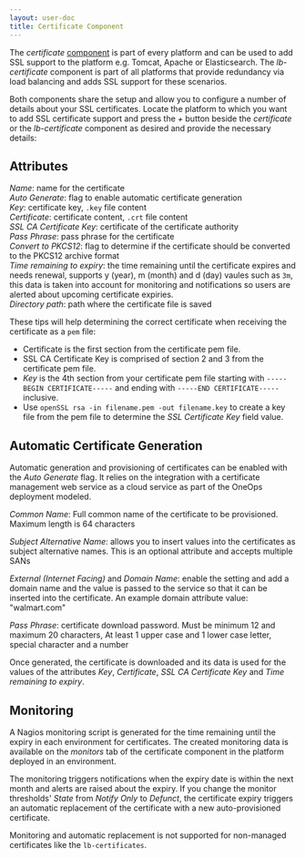 ```yaml
---
layout: user-doc
title: Certificate Component
---
```


The _certificate_ [component](./components.html) is part of every platform and
can be used to add SSL support to the platform e.g. Tomcat, Apache or
Elasticsearch. The _lb-certificate_ component is part of all platforms that
provide redundancy via load balancing and adds SSL support for these scenarios.

Both components share the setup and allow you to configure a number of details
about your SSL certificates. Locate the platform to which you want to add SSL
certificate support and press the _+_ button beside the _certificate_ or the
_lb-certificate_ component as desired and provide the necessary details:


## Attributes

_Name_: name for the certificate<br>
_Auto Generate_: flag to enable automatic certificate generation<br>
_Key_: certificate key, `.key` file content<br>
_Certificate_: certificate content, `.crt` file content<br>
_SSL CA Certificate Key_: certificate of the certificate authority<br>
_Pass Phrase_: pass phrase for the certificate<br>
_Convert to PKCS12_: flag to determine if the certificate should be converted to the PKCS12 archive format<br>
_Time remaining to expiry_: the time remaining until the certificate expires and needs renewal, supports y (year),
m (month) and d (day) vaules such as `3m`, this data is taken into account for monitoring and notifications so users
are alerted about upcoming certificate expiries.<br>
_Directory path_: path where the certificate file is saved<br>


These tips will help determining the correct certificate when receiving the
certificate as a `pem` file:

* Certificate is the first section from the certificate pem file.
* SSL CA Certificate Key is comprised of section 2 and 3 from the certificate
  pem file.
* _Key_ is the 4th section from your certificate pem file starting with
`-----BEGIN CERTIFICATE-----` and ending with `-----END CERTIFICATE-----`
inclusive.
* Use `openSSL rsa -in filename.pem -out filename.key` to create a key file from
the pem file to determine the _SSL Certificate Key_ field value.

## Automatic Certificate Generation

Automatic generation and provisioning of certificates can be enabled with the
_Auto Generate_ flag. It relies on the integration with a certificate management
web service as a cloud service as part of the OneOps deployment modeled.

_Common Name_: Full common name of the certificate to be provisioned. Maximum length is 64 characters<br/>

_Subject Alternative Name_: allows you to insert values into the certificates as
subject alternative names. This is an optional attribute and accepts
multiple SANs<br/>

_External (Internet Facing)_ and _Domain Name_: enable the setting and add a
domain name and the value is passed to the service so that it can be inserted
into the certificate. An example domain attribute value: "walmart.com"</br>

_Pass Phrase_: certificate download password. Must be minimum 12 and
maximum 20 characters, At least 1 upper case and 1 lower case letter, special
character and a number

Once generated, the certificate is downloaded and its data is used for the
values of the attributes _Key_, _Certificate_, _SSL CA Certificate Key_ and
_Time remaining to expiry_.

## Monitoring

A Nagios monitoring script is generated for the time remaining until the expiry
in each environment for certificates.  The created monitoring data is available
on the _monitors_ tab of the certificate component in the platform deployed in
an environment.

The monitoring triggers notifications when the expiry date is within the next
month and alerts are raised about the expiry. If you change the monitor
thresholds' _State_ from _Notify Only_ to _Defunct_, the certificate expiry
triggers an automatic replacement of the certificate with a new auto-provisioned
certificate.

Monitoring and automatic replacement is not supported for non-managed
certificates like the `lb-certificates`.
